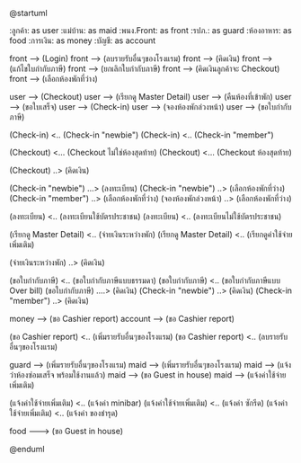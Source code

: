 @startuml

:ลูกค้า: as user
:แม่บ้าน: as maid
:พนง.Front: as front
:รปภ.: as guard
:ห้องอาหาร: as food
:การเงิน: as money
:บัญชี: as account

front --> (Login) 
front --> (ลบรายรับอื่นๆของโรงแรม) 
front --> (คิดเงิน)
front --> (แก้ไขใบกำกับภาษี) 
front --> (ยกเลิกใบกำกับภาษี) 
front --> (คิดเงินลูกค้าจะ Checkout)
front --> (เลือกห้องพักที่ว่าง)

user --> (Checkout)
user --> (เรียกดู Master Detail)
user --> (คืนห้องที่เข้าพัก)
user --> (ขอใบเสร็จ)
user --> (Check-in)
user --> (จองห้องพักล่วงหน้า)
user --> (ขอใบกำกับภาษี)

(Check-in) <.. (Check-in "newbie")
(Check-in) <.. (Check-in "member")

(Checkout) <... (Checkout ไม่ใช่ห้องสุดท้าย)
(Checkout) <... (Checkout ห้องสุดท้าย)

(Checkout) ..> (คิดเงิน)

(Check-in "newbie") ...> (ลงทะเบียน)
(Check-in "newbie") ..> (เลือกห้องพักที่ว่าง)
(Check-in "member") ..> (เลือกห้องพักที่ว่าง)
(จองห้องพักล่วงหน้า) ..> (เลือกห้องพักที่ว่าง)

(ลงทะเบียน) <.. (ลงทะเบียนใช้บัตรประชาชน)
(ลงทะเบียน) <.. (ลงทะเบียนไม่ใช้บัตรประชาชน)

(เรียกดู Master Detail) <.. (จ่ายเงินระหว่างพัก)
(เรียกดู Master Detail) <.. (เรียกดูค่าใช้จ่ายเพิ่มเติม)

(จ่ายเงินระหว่างพัก) ..> (คิดเงิน)

(ขอใบกำกับภาษี) <.. (ขอใบกำกับภาษีแบบธรรมดา)
(ขอใบกำกับภาษี) <.. (ขอใบกำกับภาษีแบบ Over bill)
(ขอใบกำกับภาษี) ....> (คิดเงิน)
(Check-in "newbie") ..> (คิดเงิน)
(Check-in "member") ..> (คิดเงิน)

money --> (ขอ Cashier report)
account --> (ขอ Cashier report)

(ขอ Cashier report) <.. (เพิ่มรายรับอื่นๆของโรงแรม)
(ขอ Cashier report) <.. (ลบรายรับอื่นๆของโรงแรม)

guard --> (เพิ่มรายรับอื่นๆของโรงแรม)
maid --> (เพิ่มรายรับอื่นๆของโรงแรม)
maid --> (แจ้งว่าห้องซ่อมเสร็จ พร้อมใช้งานแล้ว)
maid --> (ขอ Guest in house)
maid --> (แจ้งค่าใช้จ่ายเพิ่มเติม)

(แจ้งค่าใช้จ่ายเพิ่มเติม) <.. (แจ้งค่า minibar)
(แจ้งค่าใช้จ่ายเพิ่มเติม) <.. (แจ้งค่า ซักรีด)
(แจ้งค่าใช้จ่ายเพิ่มเติม) <.. (แจ้งค่า ของชำรุด)

food ---> (ขอ Guest in house)

@enduml